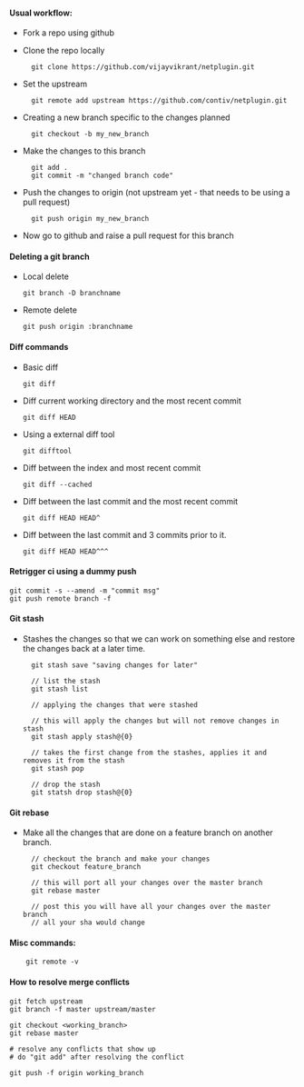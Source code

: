 #### Usual workflow:

* Fork a repo using github

* Clone the repo locally

        git clone https://github.com/vijayvikrant/netplugin.git

* Set the upstream 

        git remote add upstream https://github.com/contiv/netplugin.git

* Creating a new branch specific to the changes planned

        git checkout -b my_new_branch

* Make the changes to this branch

        git add .
        git commit -m "changed branch code"

* Push the changes to origin (not upstream yet - that needs to be using a pull request)

        git push origin my_new_branch


* Now go to github and raise a pull request for this branch


#### Deleting a git branch
* Local delete

    `git branch -D branchname`
* Remote delete

    `git push origin :branchname`

#### Diff commands
* Basic diff

    `git diff`
* Diff current working directory and the most recent commit

    `git diff HEAD`
* Using a external diff tool

    `git difftool`
* Diff between the index and most recent commit

    `git diff --cached`
* Diff between the last commit and the most recent commit

    `git diff HEAD HEAD^`
* Diff between the last commit and 3 commits prior to it.

    `git diff HEAD HEAD^^^`

#### Retrigger ci using a dummy push

    git commit -s --amend -m "commit msg"
    git push remote branch -f


#### Git stash
* Stashes the changes so that we can work on something else and restore the
    changes back at a later time.

        git stash save "saving changes for later"

        // list the stash
        git stash list

        // applying the changes that were stashed

        // this will apply the changes but will not remove changes in stash
        git stash apply stash@{0}

        // takes the first change from the stashes, applies it and removes it from the stash 
        git stash pop

        // drop the stash 
        git statsh drop stash@{0}

#### Git rebase
* Make all the changes that are done on a feature branch on another branch.

        // checkout the branch and make your changes
        git checkout feature_branch

        // this will port all your changes over the master branch
        git rebase master

        // post this you will have all your changes over the master branch
        // all your sha would change

#### Misc commands:

        git remote -v

#### How to resolve merge conflicts

    git fetch upstream
    git branch -f master upstream/master

    git checkout <working_branch>
    git rebase master

    # resolve any conflicts that show up
    # do "git add" after resolving the conflict
    
    git push -f origin working_branch

